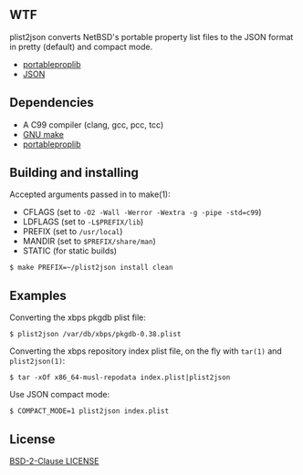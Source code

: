 ## WTF

plist2json converts NetBSD's portable property list files to
the JSON format in pretty (default) and compact mode.

- [portableproplib](https://github.com/xtraeme/portableproplib)
- [JSON](https://www.json.org/json-en.html)

## Dependencies

- A C99 compiler (clang, gcc, pcc, tcc)
- [GNU make](https://www.gnu.org/software/make)
- [portableproplib](https://github.com/xtraeme/portableproplib)

## Building and installing

Accepted arguments passed in to make(1):

- CFLAGS (set to `-O2 -Wall -Werror -Wextra -g -pipe -std=c99`)
- LDFLAGS (set to `-L$PREFIX/lib`)
- PREFIX (set to `/usr/local`)
- MANDIR  (set to `$PREFIX/share/man`)
- STATIC (for static builds)

```
$ make PREFIX=~/plist2json install clean
```

## Examples

Converting the xbps pkgdb plist file:

```
$ plist2json /var/db/xbps/pkgdb-0.38.plist
```

Converting the xbps repository index plist file, on the fly with `tar(1)` and `plist2json(1)`:

```
$ tar -xOf x86_64-musl-repodata index.plist|plist2json
```

Use JSON compact mode:

```
$ COMPACT_MODE=1 plist2json index.plist
```

## License

[BSD-2-Clause LICENSE](COPYING)
